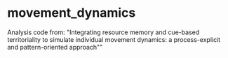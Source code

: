 # movement_dynamics
Analysis code from: "Integrating resource memory and cue-based territoriality to simulate individual movement dynamics: a process-explicit and pattern-oriented approach""
